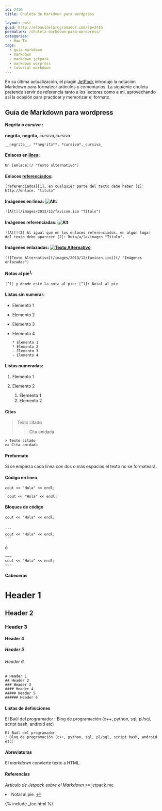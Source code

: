 ```yaml
---
id: 2416
title: Chuleta de Markdown para wordpress

layout: post
guid: http://elbauldelprogramador.com/?p=2416
permalink: /chuleta-markdown-para-wordpress/
categories:
  - How To
tags:
  - guía markdown
  - markdown
  - markdown jetpack
  - markdown worpress
  - tutorial markdown
---
```

En su última actualización, el plugin [JetPack][1] introdujo la notación Markdown para formatear artículos y comentarios. La siguiente chuleta pretende servir de referencia tanto a los lectores como a mi, aprovechando así la ocasión para practicar y memorizar el formato.

<!--more-->

## Guía de Markdown para wordpress

#### **Negrita** o *cursiva* :

**negrita**, **negrita**, *cursiva*,*cursiva*

    __negrita__, **negrita**, *cursiva*,_cursiva_
    

#### Enlaces en [línea][2]:

    Un [enlace](/ "Texto alternativo")
    

#### Enlaces [referenciados][1]:

    [referenciados][1], en cualquier parte del texto debe haber [1]: http://enlace. "titulo"
    

#### Imágenes en línea: ![Alt][3]:

    ![Alt](/images/2013/12/favicon.ico "Título")
    

#### Imágenes referenciadas: ![Alt][3]

    ![Alt][2] Al igual que en los enlaces referenciados, en algún lugar del texto debe aparecer [2]: Ruta/a/la/imagen "Titulo".
    

#### Imágenes enlazadas: [![Texto Alternativo][4]][5]

    [![Texto Alternativo](/images/2013/12/favicon.ico)](/ "Imágenes enlazadas")
    

#### Notas al pie<sup id="fnref-2416-1"><a href="#fn-2416-1" rel="footnote">1</a></sup>:

    [^1] y donde esté la nota al pie: [^1]: Notal al pie.
    

#### Listas sin numerar:

  * Elemento 1
  * Elemento 2
  * Elemento 3
  * Elemento 4

        * Elemento 1
        * Elemento 2
        - Elemento 3
        - Elemento 4
    

#### Listas numeradas:

  1. Elemento 1
  2. Elemento 2

        1. Elemento 1
        2. Elemento 2
    

#### Citas

> Texto citado
> 
> > Cita anidada 

    > Texto citado
    >> Cita anidada
    

#### Preformato

Si se empieza cada línea con dos o más espacios el texto no se formateará.

#### Código en línea

`cout << "Hola" << endl;`

    `cout << "Hola" << endl;`
    

#### Bloques de código

    cout << "Hola" << endl;
    

    ```
    cout << "Hola" << endl;
    ```
    

ó

    ~~~
    cout << "Hola" << endl;
    ~~~
    

#### Cabeceras

# Header 1

## Header 2

### Header 3

#### Header 4

##### Header 5

###### Header 6

    # Header 1
    ## Header 2
    ### Header 3 
    #### Header 4
    ##### Header 5
    ###### Header 6
    

#### Listas de definiciones

El Baúl del programador
:   Blog de programación (c++, python, sql, pl/sql, script bash, android etc)

    El Baúl del programador
    : Blog de programación (c++, python, sql, pl/sql, script bash, android etc)
    

#### Abreviaturas

El *markdown* convierte texto a HTML.

#### Referencias

*Artículo de Jetpack sobre el Markdown* »» <a href="http://jetpack.me/support/markdown/" target="_blank">jetpack.me</a> 

<li id="fn-2416-1">
  Notal al pie.&#160;<a href="#fnref-2416-1" rev="footnote">&#8617;</a> </fn></footnotes> 

 [1]: http://jetpack.me/support/markdown/ "Artículo de Jetpack sobre el Markdown"
 [2]: / "Texto alternativo"
 [3]: /images/2013/12/favicon.ico "Título"
 [4]: /images/2013/12/favicon.ico
 [5]: / "Imágenes enlazadas"

{% include _toc.html %}
